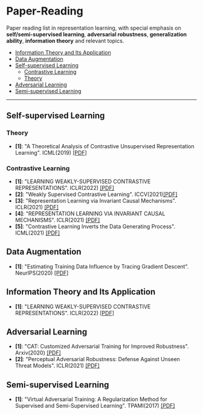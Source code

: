 ﻿# Paper-Reading
Paper reading list in representation learning, with special emphasis on **self/semi-supervised learning**, **adversarial robustness**, **generalization ability**, **information theory** and relevant topics.

- [Information Theory and Its Application](#Information-Theory-and-Its-Application)
- [Data Augmentation](#Data-augmentation)
- [Self-supervised Learning](#Self-supervised-learning)
  - [Contrastive Learning](#Contrastive-Learning)
  - [Theory](#Theory)
- [Adversarial Learning](#Adversarial-Learning)
- [Semi-supervised Learning](#Semi-supervised-learning)


***

## Self-supervised Learning
### Theory
* **[1]**: "A Theoretical Analysis of Contrastive Unsupervised Representation Learning". ICML(2019) [[PDF]](http://proceedings.mlr.press/v97/saunshi19a/saunshi19a.pdf)
### Contrastive Learning
* **[1]**: "LEARNING WEAKLY-SUPERVISED CONTRASTIVE REPRESENTATIONS". ICLR(2022) [[PDF]](https://openreview.net/pdf?id=MSwEFaztwkE)
* **[2]**: "Weakly Supervised Contrastive Learning". ICCV(2021)[[PDF]](https://openaccess.thecvf.com/content/ICCV2021/papers/Zheng_Weakly_Supervised_Contrastive_Learning_ICCV_2021_paper.pdf)
* **[3]**: "Representation Learning via Invariant Causal Mechanisms". ICLR(2021) [[PDF]](https://arxiv.org/pdf/2010.07922.pdf)
* **[4]**: "REPRESENTATION LEARNING VIA INVARIANT CAUSAL MECHANISMS". ICLR(2021) [[PDF]](https://arxiv.org/pdf/2010.07922.pdf)
* **[5]**: "Contrastive Learning Inverts the Data Generating Process". ICML(2021) [[PDF]](https://arxiv.org/pdf/2102.08850.pdf)
## Data Augmentation
* **[1]**: "Estimating Training Data Influence by Tracing Gradient Descent". NeurIPS(2020) [[PDF]](https://arxiv.org/pdf/2002.08484.pdf)

## Information Theory and Its Application
* **[1]**: "LEARNING WEAKLY-SUPERVISED CONTRASTIVE REPRESENTATIONS". ICLR(2022) [[PDF]](https://openreview.net/pdf?id=MSwEFaztwkE)

## Adversarial Learning
* **[1]**: "CAT: Customized Adversarial Training for Improved Robustness". Arxiv(2020) [[PDF]](https://arxiv.org/pdf/2002.06789.pdf)
* **[2]**: "Perceptual Adversarial Robustness: Defense Against Unseen Threat Models". ICLR(2021) [[PDF]](https://arxiv.org/pdf/2006.12655.pdf)

## Semi-supervised Learning
* **[1]**: "Virtual Adversarial Training: A Regularization Method for Supervised and Semi-Supervised Learning". TPAMI(2017) [[PDF]](https://arxiv.org/pdf/1704.03976.pdf)


